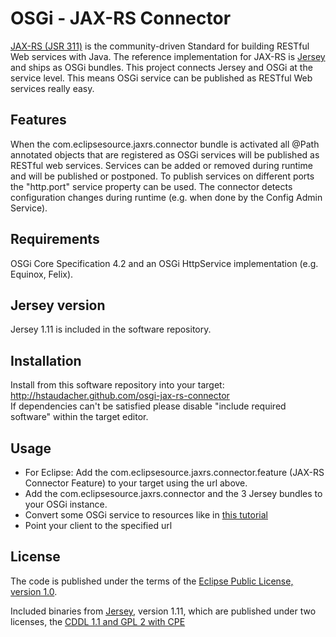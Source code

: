 OSGi - JAX-RS Connector
======================================

[JAX-RS (JSR 311)](http://jsr311.java.net/) is the community-driven Standard for 
building RESTful Web services with Java. The reference implementation for JAX-RS is 
[Jersey](http://jersey.java.net/) and ships as OSGi bundles. This project connects 
Jersey and OSGi at the service level. This means OSGi service can be published as 
RESTful Web services really easy.

Features
--------

When the com.eclipsesource.jaxrs.connector bundle is activated all @Path annotated
objects that are registered as OSGi services will be published as RESTful web services.
Services can be added or removed during runtime and will be published or postponed.
To publish services on different ports the "http.port" service property can be used.
The connector detects configuration changes during runtime (e.g. when done by the 
Config Admin Service).

Requirements
------------

OSGi Core Specification 4.2 and an OSGi HttpService implementation (e.g. Equinox, Felix).

Jersey version
--------------

Jersey 1.11 is included in the software repository.

Installation
------------

Install from this software repository into your target: http://hstaudacher.github.com/osgi-jax-rs-connector  
If dependencies can't be satisfied please disable "include required software" within the target editor.

Usage
-----

* For Eclipse: Add the com.eclipsesource.jaxrs.connector.feature (JAX-RS Connector Feature) to your target using the url above.
* Add the com.eclipsesource.jaxrs.connector and the 3 Jersey bundles to your OSGi instance.
* Convert some OSGi service to resources like in [this tutorial](http://jersey.java.net/nonav/documentation/latest/getting-started.html#d4e45)
* Point your client to the specified url

License
-------

The code is published under the terms of the [Eclipse Public License, version 1.0](http://www.eclipse.org/legal/epl-v10.html).

Included binaries from [Jersey](http://jersey.java.net/), version 1.11, which are published under two licenses, the [CDDL 1.1 and GPL 2 with CPE](http://glassfish.java.net/public/CDDL+GPL_1_1.html)
